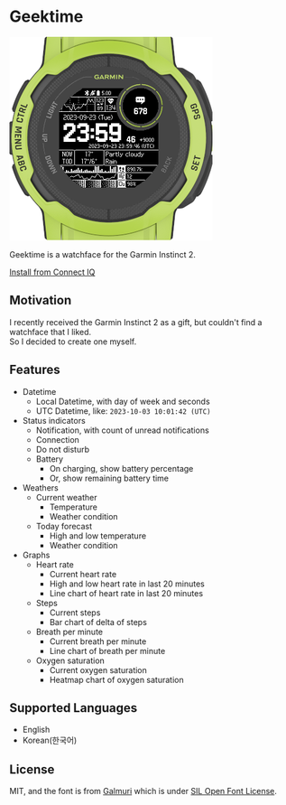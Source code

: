# Geektime

![Geektime watchface sample](./res/watch-eng.png)

Geektime is a watchface for the Garmin Instinct 2.

[Install from Connect IQ](https://apps.garmin.com/en-US/apps/187dcb27-5c5c-444b-afa2-ce1e569abdfb)

## Motivation

I recently received the Garmin Instinct 2 as a gift, but couldn't find a watchface that I liked.  
So I decided to create one myself.

## Features

- Datetime
  - Local Datetime, with day of week and seconds
  - UTC Datetime, like: `2023-10-03 10:01:42 (UTC)`
- Status indicators
  - Notification, with count of unread notifications
  - Connection
  - Do not disturb
  - Battery
    - On charging, show battery percentage
    - Or, show remaining battery time
- Weathers
  - Current weather
    - Temperature
    - Weather condition
  - Today forecast
    - High and low temperature
    - Weather condition
- Graphs
  - Heart rate
    - Current heart rate
    - High and low heart rate in last 20 minutes
    - Line chart of heart rate in last 20 minutes
  - Steps
    - Current steps
    - Bar chart of delta of steps
  - Breath per minute
    - Current breath per minute
    - Line chart of breath per minute
  - Oxygen saturation
    - Current oxygen saturation
    - Heatmap chart of oxygen saturation

## Supported Languages

- English
- Korean(한국어)

## License

MIT, and the font is from [Galmuri](https://galmuri.quiple.dev/) which is under [SIL Open Font License](https://scripts.sil.org/cms/scripts/page.php?site_id=nrsi&id=OFL).
